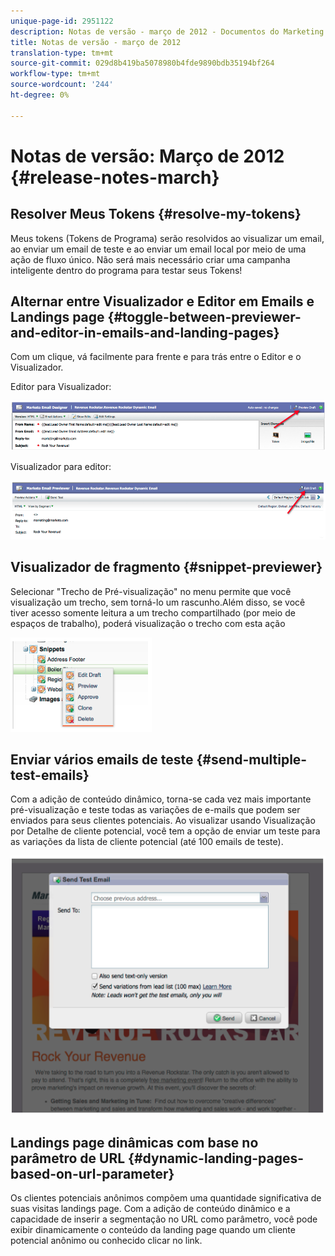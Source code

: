 ```yaml
---
unique-page-id: 2951122
description: Notas de versão - março de 2012 - Documentos do Marketing - Documentação do produto
title: Notas de versão - março de 2012
translation-type: tm+mt
source-git-commit: 029d8b419ba5078980b4fde9890bdb35194bf264
workflow-type: tm+mt
source-wordcount: '244'
ht-degree: 0%

---
```



# Notas de versão: Março de 2012 {#release-notes-march}

## Resolver Meus Tokens {#resolve-my-tokens}

Meus tokens (Tokens de Programa) serão resolvidos ao visualizar um email, ao enviar um email de teste e ao enviar um email local por meio de uma ação de fluxo único. Não será mais necessário criar uma campanha inteligente dentro do programa para testar seus Tokens!

## Alternar entre Visualizador e Editor em Emails e Landings page {#toggle-between-previewer-and-editor-in-emails-and-landing-pages}

Com um clique, vá facilmente para frente e para trás entre o Editor e o Visualizador.

Editor para Visualizador:

![](assets/image2014-9-23-10-3a0-3a13.png)

Visualizador para editor:

![](assets/image2014-9-23-10-3a0-3a25.png)

## Visualizador de fragmento {#snippet-previewer}

Selecionar &quot;Trecho de Pré-visualização&quot; no menu permite que você visualização um trecho, sem torná-lo um rascunho.Além disso, se você tiver acesso somente leitura a um trecho compartilhado (por meio de espaços de trabalho), poderá visualização o trecho com esta ação

![](assets/image2014-9-23-10-3a0-3a37.png)

## Enviar vários emails de teste {#send-multiple-test-emails}

Com a adição de conteúdo dinâmico, torna-se cada vez mais importante pré-visualização e teste todas as variações de e-mails que podem ser enviados para seus clientes potenciais. Ao visualizar usando Visualização por Detalhe de cliente potencial, você tem a opção de enviar um teste para as variações da lista de cliente potencial (até 100 emails de teste).

![](assets/image2014-9-23-10-3a0-3a50.png)

## Landings page dinâmicas com base no parâmetro de URL {#dynamic-landing-pages-based-on-url-parameter}

Os clientes potenciais anônimos compõem uma quantidade significativa de suas visitas landings page. Com a adição de conteúdo dinâmico e a capacidade de inserir a segmentação no URL como parâmetro, você pode exibir dinamicamente o conteúdo da landing page quando um cliente potencial anônimo ou conhecido clicar no link.
